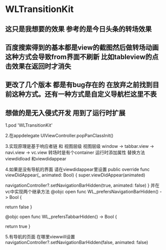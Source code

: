 # WLTransitionKit

## 这只是我想要的效果  参考的是今日头条的转场效果 

## 百度搜索得到的基本都是view的截图然后做转场动画 这种方式会导致from界面不刷新 比如tableview的点击效果在返回时才消失

## 更改了几个版本 都是有bug存在的 在放弃之前找到目前这种方式。还有一种方式是自定义导航栏这里不表

## 想做的是无入侵式开发 用到了运行时扩展

1.pod 'WLTransitionKit'

2.在appdelegate UIViewController.popPanClassInit()

3.实现原理是基于响应者链 和 视图层级
视图层级  window -> tabbar.view -> navi.view -> vc.view 转场时是有个container 
运行时添加属性 替换方法 viewdidload 和viewdidappear

4.如果是没有导航的界面 请在viewdidappear里设置
public override func viewDidAppear(_ animated: Bool) {
super.viewDidAppear(animated)

navigationController?.setNavigationBarHidden(true, animated: false)
}
并在vc中实现两个继承方法
@objc open func WL_prefersNavigationBarHidden() -> Bool {

return false
}

@objc open func WL_prefersTabbarHidden() -> Bool {

return true
}

5.有导航的页面 在哪里viewwill设置  navigationController?.setNavigationBarHidden(false, animated: false)
